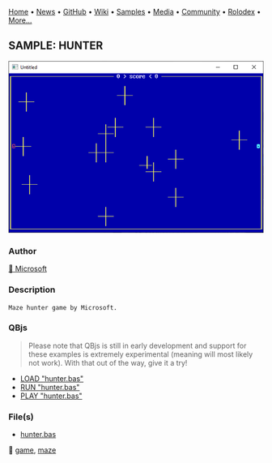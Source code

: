 [Home](https://qb64.com) • [News](../../news.md) • [GitHub](../../github.md) • [Wiki](../../wiki.md) • [Samples](../../samples.md) • [Media](../../media.md) • [Community](../../community.md) • [Rolodex](../../rolodex.md) • [More...](../../more.md)

## SAMPLE: HUNTER

![screenshot.png](img/screenshot.png)

### Author

[🐝 Microsoft](../microsoft.md) 

### Description

```text
Maze hunter game by Microsoft.
```

### QBjs

> Please note that QBjs is still in early development and support for these examples is extremely experimental (meaning will most likely not work). With that out of the way, give it a try!

* [LOAD "hunter.bas"](https://v6p9d9t4.ssl.hwcdn.net/html/5963335/index.html?src=https://qb64.com/samples/hunter/src/hunter.bas)
* [RUN "hunter.bas"](https://v6p9d9t4.ssl.hwcdn.net/html/5963335/index.html?mode=auto&src=https://qb64.com/samples/hunter/src/hunter.bas)
* [PLAY "hunter.bas"](https://v6p9d9t4.ssl.hwcdn.net/html/5963335/index.html?mode=play&src=https://qb64.com/samples/hunter/src/hunter.bas)

### File(s)

* [hunter.bas](src/hunter.bas)

🔗 [game](../game.md), [maze](../maze.md)
